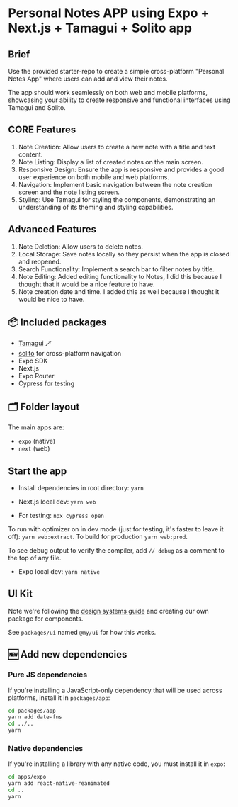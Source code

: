 # Personal Notes APP using Expo + Next.js + Tamagui + Solito app

## Brief

Use the provided starter-repo to create a simple cross-platform "Personal Notes App" where
users can add and view their notes.

The app should work seamlessly on both web and mobile platforms, showcasing your ability to
create responsive and functional interfaces using Tamagui and Solito.

## CORE Features

1. Note Creation: Allow users to create a new note with a title and text content.
2. Note Listing: Display a list of created notes on the main screen.
3. Responsive Design: Ensure the app is responsive and provides a good user experience on both mobile and web platforms.
4. Navigation: Implement basic navigation between the note creation screen and the note listing screen.
5. Styling: Use Tamagui for styling the components, demonstrating an understanding of its theming and styling capabilities.

## Advanced Features

1. Note Deletion: Allow users to delete notes.
2. Local Storage: Save notes locally so they persist when the app is closed and reopened.
3. Search Functionality: Implement a search bar to filter notes by title.
4. Note Editing: Added editing functionality to Notes, I did this because I thought that it would be a nice feature to have.
6. Note creation date and time. I added this as well because I thought it would be nice to have.

## 📦 Included packages

- [Tamagui](https://tamagui.dev) 🪄
- [solito](https://solito.dev) for cross-platform navigation
- Expo SDK
- Next.js
- Expo Router
- Cypress for testing

## 🗂 Folder layout

The main apps are:

- `expo` (native)
- `next` (web)

## Start the app

- Install dependencies in root directory: `yarn`

- Next.js local dev: `yarn web`
- For testing: `npx cypress open`

To run with optimizer on in dev mode (just for testing, it's faster to leave it off): `yarn web:extract`. To build for production `yarn web:prod`.

To see debug output to verify the compiler, add `// debug` as a comment to the top of any file.

- Expo local dev: `yarn native`

## UI Kit

Note we're following the [design systems guide](https://tamagui.dev/docs/guides/design-systems) and creating our own package for components.

See `packages/ui` named `@my/ui` for how this works.

## 🆕 Add new dependencies

### Pure JS dependencies

If you're installing a JavaScript-only dependency that will be used across platforms, install it in `packages/app`:

```sh
cd packages/app
yarn add date-fns
cd ../..
yarn
```

### Native dependencies

If you're installing a library with any native code, you must install it in `expo`:

```sh
cd apps/expo
yarn add react-native-reanimated
cd ..
yarn
```
